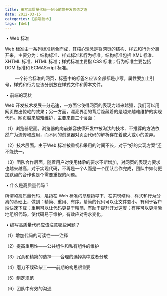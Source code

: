 ```yaml
---
title: 编写高质量代码——Web前端开发修炼之道
date: 2012-03-15
categories: [前端技术]
tags: [Web]
---
```


 • Web 标准

Web
标准由一系列标准组合而成，其核心理念是将网页的结构、样式和行为分离开来，主要分为：结构标准、样式标准和行为标准。结构标准包括
XML 标准、XHTML 标准、HTML 标准；样式标准主要指 CSS 标准；行为标准主要包括
DOM 标准和 ECMAScript 标准。

       
一个符合标准的网页，标签中的标签名应该全部都是小写。属性要加上引号，样式和行为应该分别放在样式文件和脚本文件。


 • 前端的现状

Web
开发技术发展十分迅速，一方面它使得网页的表现力越来越强，我们可以用网页做出惊艳的效果；另一方面，漂亮界面的背后隐藏着的是越来越难维护的实现代码。网页越来越难维护，主要来自三个层面：

（1）浏览器层面。浏览器的向前兼容使得开发中被淘汰的技术、不推荐的方法依然广为流传和应用，而不同的浏览器对页面代码的解析存在着或大或小的差异。

（2）技术层面。由于Web
标准被重视和采用的时间不长，对于“好的实现方案”还不能统一。

（3）团队合作层面。随着用户对使用体验的要求不断增加，对网页的表现力要求也越来越高，对于实现代码，不再是一个人而是一个团队合作完成，团队中如何更加默契的合作也是个需要重视的问题。


 • 什么是高质量代码？

所谓的高质量代码，是指在 Web
标准的思想指导下，在实现结构、样式和行为分离的基础上，做到：精简、重用、有序。精简的代码可以让文件变小，有利于客户端快速下载；重用可以让代码更易于精简，有助于提升开发速度；有序可以更清晰地组织代码，使代码易于维护，有效应对需求变化。


 • 编写高质量代码应该注意哪些问题？

（1）增加代码的可读性——注释

（2）提高重用性——公共组件和私有组件的维护

（3）冗余和精简的选择——合理的选择集中或者分散

（4）磨刀不误砍柴工——前期的构思很重要

（5）制定规范

（6）团队中有效的沟通
